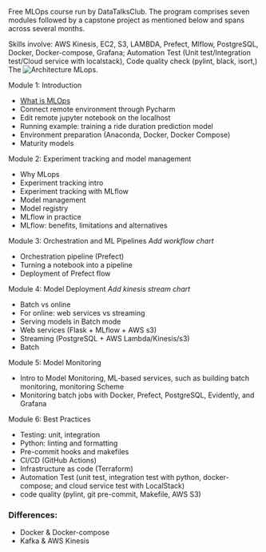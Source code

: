 Free MLOps course run by DataTalksClub. The program comprises seven modules followed by a capstone project as mentioned below and spans across several months.

Skills involve: AWS Kinesis, EC2, S3, LAMBDA, Prefect, Mlflow, PostgreSQL, Docker, Docker-compose, Grafana; Automation Test (Unit test/Integration test/Cloud service with localstack), Code quality check (pylint, black, isort,) 
 The ![Architecture](architecture.jpeg) MLops.

Module 1: Introduction
* [What is MLOps](https://www.youtube.com/watch?v=s0uaFZSzwfI&list=PL3MmuxUbc_hIUISrluw_A7wDSmfOhErJK)
* Connect remote environment through Pycharm
* Edit remote jupyter notebook on the localhost
* Running example: training a ride duration prediction model
* Environment preparation (Anaconda, Docker, Docker Compose)
* Maturity models


Module 2: Experiment tracking and model management
* Why MLops
* Experiment tracking intro
* Experiment tracking with MLflow
* Model management 
* Model registry
* MLflow in practice
* MLflow: benefits, limitations and alternatives


Module 3: Orchestration and ML Pipelines
*Add workflow chart*
* Orchestration pipeline (Prefect)
* Turning a notebook into a pipeline
* Deployment of Prefect flow



Module 4: Model Deployment
*Add kinesis stream chart*
* Batch vs online
* For online: web services vs streaming
* Serving models in Batch mode
* Web services (Flask + MLflow + AWS s3)
* Streaming (PostgreSQL + AWS Lambda/Kinesis/s3)
* Batch

Module 5: Model Monitoring

* Intro to Model Monitoring, ML-based services, such as building batch monitoring, monitoring Scheme
* Monitoring batch jobs with Docker, Prefect, PostgreSQL, Evidently, and Grafana

<!--* Monitoring web services with Prometheus, Evidently, and Grafana-->


Module 6: Best Practices
* Testing: unit, integration
* Python: linting and formatting
* Pre-commit hooks and makefiles
* CI/CD (GitHub Actions)
* Infrastructure as code (Terraform)
* Automation Test (unit test, integration test with python, docker-compose; and cloud service test with LocalStack)
* code quality (pylint, git pre-commit, Makefile, AWS S3)



### Differences:
- Docker & Docker-compose
- Kafka & AWS Kinesis

